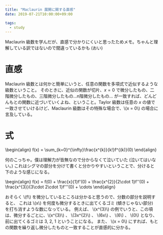 ```yaml
---
title: "Maclaurin 展開に関する直感"
date: 2019-07-21T10:00:00+09:00

tags:
  - study
---
```


Maclaurin 級数を学んだが、直感で分かりにくいと思ったためメモ。ちゃんと理解している訳ではないので間違っているかも (おい)

# 直感

Maclaurin 級数とは何かと簡単にいうと、任意の関数を多項式で近似するような級数ということ。
そのときに、近似の関数が切片、$x = 0$ で微分したもの、二階微分したもの、三階微分したもの…n階微分したもの…
が一致すれば、どんどんもとの関数に近づいていくよね、ということ。Taylor 級数は任意の $x$ の値で
一致させていけるけど、Maclaurin 級数はその特殊な場合で、\\(x = 0\\) の場合に言及している。

# 式

\begin{align}
f(x) = \sum_{k=0}^{\infty}\frac{x^{k}}{k!}f^{(k)}(0)
\end{align}

何のこっちゃ。僕は理解力が皆無なので分からなくて泣いていた (泣いてはいない。)
これはシグマの部分を分けて書くと分かりやすいということで、分けると下のような感じになる。

\begin{align}
f(x) = f(0) + \frac{x}{1}f'(0) + \frac{x^{2}}{2\cdot 1}f''(0) + \frac{x^{3}}{3\cdot 2\cdot 1}f'''(0) + \cdots
\end{align}

おそらく \\(f\\) を微分しているところは分かると思うので、分数の部分を説明すると、
これは \\(x\\) を何度も微分するときに出てくるゴミ (傾きじゃない部分) を打ち消すような数になっている。
例えば、 \\(x^{3}\\) の例でいうと、この項は、微分するごとに、\\(x^{3}\\) 、
\\(3x^{2}\\) 、 \\(6x\\) 、 \\(6\\) 、 \\(0\\) となり、前に出てくるゴミは 3, 2, 1 ということになる。
また、 \\(x = 0\\) にすれば、もとの関数を繰り返し微分したものと一致することが直感的に分かる。

